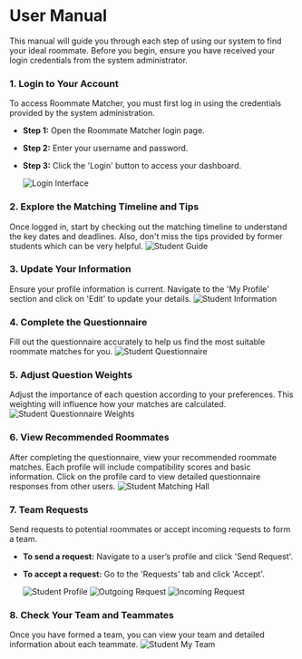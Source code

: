 # User Manual

This manual will guide you through each step of using our system to find your ideal roommate. Before you begin, ensure you have received your login credentials from the system administrator.

### 1. **Login to Your Account**

To access Roommate Matcher, you must first log in using the credentials provided by the system administration.

- **Step 1:** Open the Roommate Matcher login page.
- **Step 2:** Enter your username and password.
- **Step 3:** Click the 'Login' button to access your dashboard.

    ![Login Interface](/imgs/student-login.png)

### 2. **Explore the Matching Timeline and Tips**

Once logged in, start by checking out the matching timeline to understand the key dates and deadlines. Also, don't miss the tips provided by former students which can be very helpful.
    ![Student Guide](/imgs/student-guide.png)

### 3. **Update Your Information**

Ensure your profile information is current. Navigate to the 'My Profile' section and click on 'Edit' to update your details.
    ![Student Information](/imgs/student-info.png)

### 4. **Complete the Questionnaire**

Fill out the questionnaire accurately to help us find the most suitable roommate matches for you.
    ![Student Questionnaire](/imgs/student-questionnaire.png)

### 5. **Adjust Question Weights**

Adjust the importance of each question according to your preferences. This weighting will influence how your matches are calculated.
    ![Student Questionnaire Weights](/imgs/student-weights.png)

### 6. **View Recommended Roommates**

After completing the questionnaire, view your recommended roommate matches. Each profile will include compatibility scores and basic information. Click on the profile card to view detailed questionnaire responses from other users.
    ![Student Matching Hall](/imgs/student-matching_hall.png)

### 7. **Team Requests**

Send requests to potential roommates or accept incoming requests to form a team.

- **To send a request:** Navigate to a user’s profile and click 'Send Request'.
- **To accept a request:** Go to the 'Requests' tab and click 'Accept'.

    ![Student Profile](/imgs/student-profile.png)
    ![Outgoing Request](/imgs/student-request.png)
    ![Incoming Request](/imgs/student-request2.png)

### 8. **Check Your Team and Teammates**

Once you have formed a team, you can view your team and detailed information about each teammate.
    ![Student My Team](/imgs/student-myteam.png)
